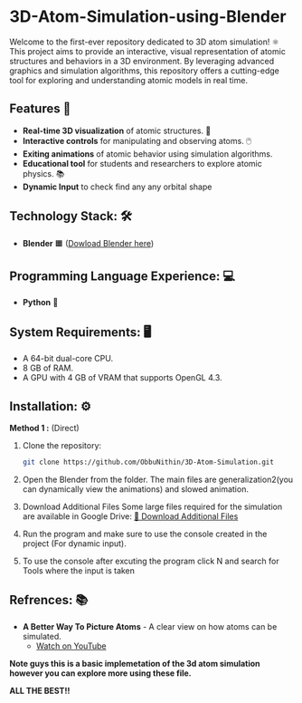 # 3D-Atom-Simulation-using-Blender 
Welcome to the first-ever repository dedicated to 3D atom simulation! ⚛️ This project aims to provide an interactive, visual representation of atomic structures and behaviors in a 3D environment. 
By leveraging advanced graphics and simulation algorithms, this repository offers a cutting-edge tool for exploring and understanding atomic models in real time.

## Features 🚀
- **Real-time 3D visualization** of atomic structures. 👀
- **Interactive controls** for manipulating and observing atoms. 🖱️
- **Exiting animations** of atomic behavior using simulation algorithms.
- **Educational tool** for students and researchers to explore atomic physics. 📚
- **Dynamic Input** to check find any any orbital shape

## Technology Stack: 🛠️
- **Blender** 🟧 ([Dowload Blender here](https://www.blender.org/download/))

## Programming Language Experience: 💻
- **Python** 🐍

## System Requirements: 🖥️
- A 64-bit dual-core CPU.
- 8 GB of RAM.
- A GPU with 4 GB of VRAM that supports OpenGL 4.3.

## Installation: ⚙️
**Method 1 :** (Direct)
1. Clone the repository:
   
    ```bash
    git clone https://github.com/ObbuNithin/3D-Atom-Simulation.git
    ```
2. Open the Blender from the folder. The main files are generalization2(you can dynamically view the animations) and slowed animation.

3. Download Additional Files
Some large files required for the simulation are available in Google Drive:
[🔗 Download Additional Files](https://drive.google.com/drive/folders/1VNseyBoxj1Z46bqfRAfZ6akSDxMyXg_r?usp=sharing)
  
4. Run the program and make sure to use the console created in the project (For dynamic input).

5. To use the console after excuting the program click N and search for Tools where the input is taken
   
## Refrences: 📚
- **A Better Way To Picture Atoms** - A clear view on how atoms can be simulated.
   - [Watch on YouTube](https://www.youtube.com/watch?v=W2Xb2GFK2yc)

**Note guys this is a basic implemetation of the 3d atom simulation however you can explore more using these file.**

**ALL THE BEST!!**


